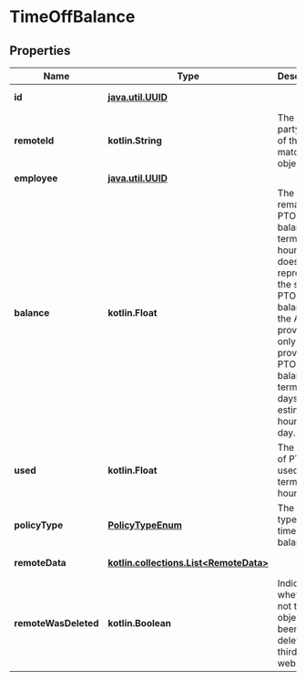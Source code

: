 
# TimeOffBalance

## Properties
Name | Type | Description | Notes
------------ | ------------- | ------------- | -------------
**id** | [**java.util.UUID**](java.util.UUID.md) |  |  [optional] [readonly]
**remoteId** | **kotlin.String** | The third-party API ID of the matching object. |  [optional]
**employee** | [**java.util.UUID**](java.util.UUID.md) |  |  [optional]
**balance** | **kotlin.Float** | The current remaining PTO balance in terms of hours. This does not represent the starting PTO balance. If the API provider only provides PTO balance in terms of days, we estimate 8 hours per day. |  [optional]
**used** | **kotlin.Float** | The amount of PTO used in terms of hours. |  [optional]
**policyType** | [**PolicyTypeEnum**](PolicyTypeEnum.md) | The policy type of this time off balance. |  [optional]
**remoteData** | [**kotlin.collections.List&lt;RemoteData&gt;**](RemoteData.md) |  |  [optional] [readonly]
**remoteWasDeleted** | **kotlin.Boolean** | Indicates whether or not this object has been deleted by third party webhooks. |  [optional] [readonly]



